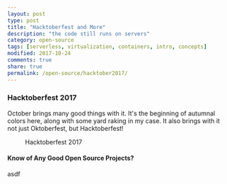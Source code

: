 ```yaml
---
layout: post
type: post
title: "Hacktoberfest and More"
description: "the code still runs on servers"
category: open-source
tags: [serverless, virtualization, containers, intro, concepts]
modified: 2017-10-24
comments: true
share: true
permalink: /open-source/hacktober2017/
---
```


### Hacktoberfest 2017

October brings many good things with it. It's the beginning of autumnal colors here, along with some yard raking in my case. It also brings with it not just Oktoberfest, but Hacktoberfest!

<figure>
  <amp-img src="{{ site.url }}/assets/images/post_images/Hacktoberfest2017.png"
  alt="if you can, use DAS"
  layout="responsive"
  width="404" height="452"></amp-img>
 <figcaption>Hacktoberfest 2017</figcaption>
</figure>

#### Know of Any Good Open Source Projects?

asdf